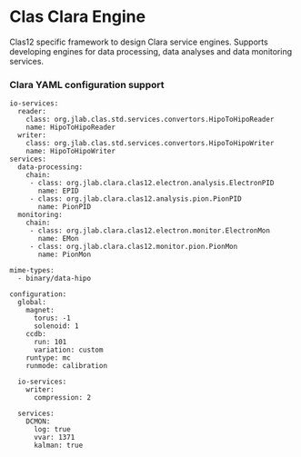 # Clas Clara Engine

Clas12 specific framework to design Clara service engines. Supports
developing engines for data processing, data analyses and data monitoring
services.

### Clara YAML configuration support

```
io-services:
  reader:
    class: org.jlab.clas.std.services.convertors.HipoToHipoReader
    name: HipoToHipoReader
  writer:
    class: org.jlab.clas.std.services.convertors.HipoToHipoWriter
    name: HipoToHipoWriter
services:
  data-processing:
    chain:
     - class: org.jlab.clara.clas12.electron.analysis.ElectronPID
       name: EPID
     - class: org.jlab.clara.clas12.analysis.pion.PionPID
       name: PionPID
  monitoring:
    chain:
     - class: org.jlab.clara.clas12.electron.monitor.ElectronMon
       name: EMon
     - class: org.jlab.clara.clas12.monitor.pion.PionMon
       name: PionMon

mime-types:
  - binary/data-hipo

configuration:
  global:
    magnet:
      torus: -1
      solenoid: 1
    ccdb:
      run: 101
      variation: custom
    runtype: mc
    runmode: calibration

  io-services:
    writer:
      compression: 2

  services:
    DCMON:
      log: true
      vvar: 1371
      kalman: true
```

